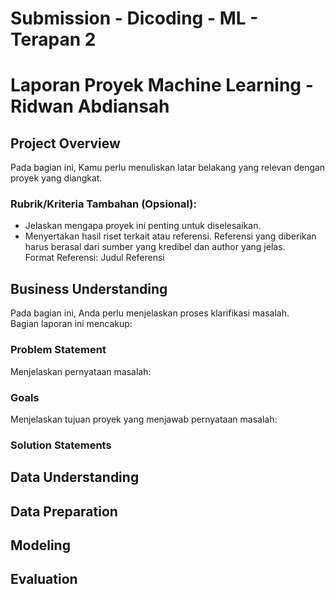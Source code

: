 # Submission - Dicoding - ML - Terapan 2

# Laporan Proyek Machine Learning - Ridwan Abdiansah

## Project Overview
Pada bagian ini, Kamu perlu menuliskan latar belakang yang relevan dengan proyek yang diangkat.

### Rubrik/Kriteria Tambahan (Opsional):
* Jelaskan mengapa proyek ini penting untuk diselesaikan.
* Menyertakan hasil riset terkait atau referensi. Referensi yang diberikan harus berasal dari sumber yang kredibel dan author yang jelas.<br>
Format Referensi: Judul Referensi

## Business Understanding

Pada bagian ini, Anda perlu menjelaskan proses klarifikasi masalah.<br>
Bagian laporan ini mencakup: <br>

### Problem Statement

Menjelaskan pernyataan masalah:

### Goals

Menjelaskan tujuan proyek yang menjawab pernyataan masalah:

### Solution Statements

## Data Understanding

## Data Preparation

## Modeling

## Evaluation
